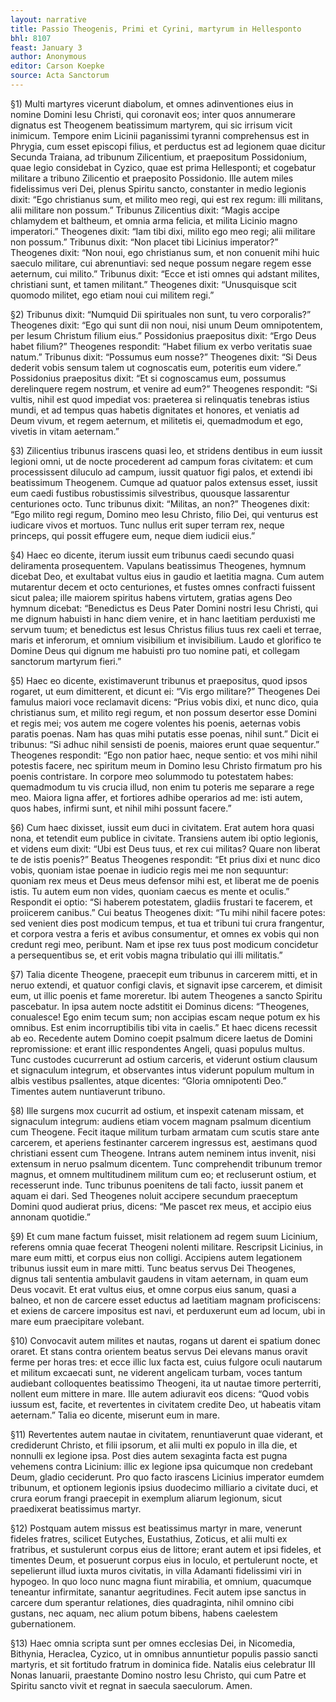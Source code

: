 ```yaml
---
layout: narrative
title: Passio Theogenis, Primi et Cyrini, martyrum in Hellesponto
bhl: 8107
feast: January 3
author: Anonymous
editor: Carson Koepke
source: Acta Sanctorum
---
```



§1) Multi martyres vicerunt diabolum, et omnes adinventiones eius in nomine Domini Iesu Christi, qui coronavit eos; inter quos annumerare dignatus est Theogenem beatissimum martyrem, qui sic irrisum vicit inimicum. Tempore enim Licinii paganissimi tyranni comprehensus est in Phrygia, cum esset episcopi filius, et perductus est ad legionem quae dicitur Secunda Traiana, ad tribunum Zilicentium, et praepositum Possidonium, quae legio considebat in Cyzico, quae est prima Hellesponti; et cogebatur militare a tribuno Zilicentio et praeposito Possidonio. Ille autem miles fidelissimus veri Dei, plenus Spiritu sancto, constanter in medio legionis dixit: “Ego christianus sum, et milito meo regi, qui est rex regum: illi militans, alii militare non possum.” Tribunus Zilicentius dixit: “Magis accipe chlamydem et baltheum, et omnia arma felicia, et milita Licinio magno imperatori.” Theogenes dixit: “Iam tibi dixi, milito ego meo regi; alii militare non possum.” Tribunus dixit: “Non placet tibi Licinius imperator?” Theogenes dixit: “Non noui, ego christianus sum, et non conuenit mihi huic saeculo militare, cui abrenuntiavi: sed neque possum negare regem esse aeternum, cui milito.” Tribunus dixit: “Ecce et isti omnes qui adstant milites, christiani sunt, et tamen militant.” Theogenes dixit: “Unusquisque scit quomodo militet, ego etiam noui cui militem regi.”

§2) Tribunus dixit: “Numquid Dii spirituales non sunt, tu vero corporalis?” Theogenes dixit: “Ego qui sunt dii non noui, nisi unum Deum omnipotentem, per Iesum Christum filium eius.” Possidonius praepositus dixit: “Ergo Deus habet filium?” Theogenes respondit: “Habet filium ex verbo veritatis suae natum.” Tribunus dixit: “Possumus eum nosse?” Theogenes dixit: “Si Deus dederit vobis sensum talem ut cognoscatis eum, poteritis eum videre.” Possidonius praepositus dixit: “Et si cognoscamus eum, possumus derelinquere regem nostrum, et venire ad eum?” Theogenes respondit: “Si vultis, nihil est quod impediat vos: praeterea si relinquatis tenebras istius mundi, et ad tempus quas habetis dignitates et honores, et veniatis ad Deum vivum, et regem aeternum, et militetis ei, quemadmodum et ego, vivetis in vitam aeternam.”

§3) Zilicentius tribunus irascens quasi leo, et stridens dentibus in eum iussit legioni omni, ut de nocte procederent ad campum foras civitatem: et cum processissent diluculo ad campum, iussit quatuor figi palos, et extendi ibi beatissimum Theogenem. Cumque ad quatuor palos extensus esset, iussit eum caedi fustibus robustissimis silvestribus, quousque lassarentur centuriones octo. Tunc tribunus dixit: “Militas, an non?” Theogenes dixit: “Ego milito regi regum, Domino meo Iesu Christo, filio Dei, qui venturus est iudicare vivos et mortuos. Tunc nullus erit super terram rex, neque princeps, qui possit effugere eum, neque diem iudicii eius.”

§4) Haec eo dicente, iterum iussit eum tribunus caedi secundo quasi deliramenta prosequentem. Vapulans beatissimus Theogenes, hymnum dicebat Deo, et exultabat vultus eius in gaudio et laetitia magna. Cum autem mutarentur decem et octo centuriones, et fustes omnes confracti fuissent sicut palea; ille maiorem spiritus habens virtutem, gratias agens Deo hymnum dicebat: “Benedictus es Deus Pater Domini nostri Iesu Christi, qui me dignum habuisti in hanc diem venire, et in hanc laetitiam perduxisti me servum tuum; et benedictus est Iesus Christus filius tuus rex caeli et terrae, maris et inferorum, et omnium visibilium et invisibilium. Laudo et glorifico te Domine Deus qui dignum me habuisti pro tuo nomine pati, et collegam sanctorum martyrum fieri.”

§5) Haec eo dicente, existimaverunt tribunus et praepositus, quod ipsos rogaret, ut eum dimitterent, et dicunt ei: “Vis ergo militare?” Theogenes Dei famulus maiori voce reclamavit dicens: “Prius vobis dixi, et nunc dico, quia christianus sum, et milito regi regum, et non possum desertor esse Domini et regis mei; vos autem me cogere volentes his poenis, aeternas vobis paratis poenas. Nam has quas mihi putatis esse poenas, nihil sunt.” Dicit ei tribunus: “Si adhuc nihil sensisti de poenis, maiores erunt quae sequentur.” Theogenes respondit: “Ego non patior haec, neque sentio: et vos mihi nihil potestis facere, nec spiritum meum in Domino Iesu Christo firmatum pro his poenis contristare. In corpore meo solummodo tu potestatem habes: quemadmodum tu vis crucia illud, non enim tu poteris me separare a rege meo. Maiora ligna affer, et fortiores adhibe operarios ad me: isti autem, quos habes, infirmi sunt, et nihil mihi possunt facere.”

§6) Cum haec dixisset, iussit eum duci in civitatem. Erat autem hora quasi nona, et tetendit eum publice in civitate. Transiens autem ibi optio legionis, et videns eum dixit: “Ubi est Deus tuus, et rex cui militas? Quare non liberat te de istis poenis?” Beatus Theogenes respondit: “Et prius dixi et nunc dico vobis, quoniam istae poenae in iudicio regis mei me non sequuntur: quoniam rex meus et Deus meus defensor mihi est, et liberat me de poenis istis. Tu autem eum non vides, quoniam caecus es mente et oculis.” Respondit ei optio: “Si haberem potestatem, gladiis frustari te facerem, et proiicerem canibus.” Cui beatus Theogenes dixit: “Tu mihi nihil facere potes: sed venient dies post modicum tempus, et tua et tribuni tui crura frangentur, et corpora vestra a feris et avibus consumentur, et omnes ex vobis qui non credunt regi meo, peribunt. Nam et ipse rex tuus post modicum concidetur a persequentibus se, et erit vobis magna tribulatio qui illi militatis.”

§7) Talia dicente Theogene, praecepit eum tribunus in carcerem mitti, et in neruo extendi, et quatuor configi clavis, et signavit ipse carcerem, et dimisit eum, ut illic poenis et fame moreretur. Ibi autem Theogenes a sancto Spiritu pascebatur. In ipsa autem nocte adstitit ei Dominus dicens: “Theogenes, conualesce! Ego enim tecum sum; non accipias escam neque potum ex his omnibus. Est enim incorruptibilis tibi vita in caelis.” Et haec dicens recessit ab eo. Recedente autem Domino coepit psalmum dicere laetus de Domini repromissione: et erant illic respondentes Angeli, quasi populus multus. Tunc custodes cucurrerunt ad ostium carceris, et viderunt ostium clausum et signaculum integrum, et observantes intus viderunt populum multum in albis vestibus psallentes, atque dicentes: “Gloria omnipotenti Deo.” Timentes autem nuntiaverunt tribuno.

§8) Ille surgens mox cucurrit ad ostium, et inspexit catenam missam, et signaculum integrum: audiens etiam vocem magnam psalmum dicentium cum Theogene. Fecit itaque militum turbam armatam cum scutis stare ante carcerem, et aperiens festinanter carcerem ingressus est, aestimans quod christiani essent cum Theogene. Intrans autem neminem intus invenit, nisi extensum in neruo psalmum dicentem. Tunc comprehendit tribunum tremor magnus, et omnem multitudinem militum cum eo; et recluserunt ostium, et recesserunt inde. Tunc tribunus poenitens de tali facto, iussit panem et aquam ei dari. Sed Theogenes noluit accipere secundum praeceptum Domini quod audierat prius, dicens: “Me pascet rex meus, et accipio eius annonam quotidie.”

§9) Et cum mane factum fuisset, misit relationem ad regem suum Licinium, referens omnia quae fecerat Theogeni nolenti militare. Rescripsit Licinius, in mare eum mitti, et corpus eius non colligi. Accipiens autem legationem tribunus iussit eum in mare mitti. Tunc beatus servus Dei Theogenes, dignus tali sententia ambulavit gaudens in vitam aeternam, in quam eum Deus vocavit. Et erat vultus eius, et omne corpus eius sanum, quasi a balneo, et non de carcere esset eductus ad laetitiam magnam proficiscens: et exiens de carcere impositus est navi, et perduxerunt eum ad locum, ubi in mare eum praecipitare volebant.

§10) Convocavit autem milites et nautas, rogans ut darent ei spatium donec oraret. Et stans contra orientem beatus servus Dei elevans manus oravit ferme per horas tres: et ecce illic lux facta est, cuius fulgore oculi nautarum et militum excaecati sunt, ne viderent angelicam turbam, voces tantum audiebant colloquentes beatissimo Theogeni, ita ut nautae timore perterriti, nollent eum mittere in mare. Ille autem adiuravit eos dicens: “Quod vobis iussum est, facite, et revertentes in civitatem credite Deo, ut habeatis vitam aeternam.” Talia eo dicente, miserunt eum in mare.

§11) Revertentes autem nautae in civitatem, renuntiaverunt quae viderant, et crediderunt Christo, et filii ipsorum, et alii multi ex populo in illa die, et nonnulli ex legione ipsa. Post dies autem sexaginta facta est pugna vehemens contra Licinium: illic ex legione ipsa quicumque non credebant Deum, gladio ceciderunt. Pro quo facto irascens Licinius imperator eumdem tribunum, et optionem legionis ipsius duodecimo milliario a civitate duci, et crura eorum frangi praecepit in exemplum aliarum legionum, sicut praedixerat beatissimus martyr.

§12) Postquam autem missus est beatissimus martyr in mare, venerunt fideles fratres, scilicet Eutyches, Eustathius, Zoticus, et alii multi ex fratribus, et sustulerunt corpus eius de littore; erant autem et ipsi fideles, et timentes Deum, et posuerunt corpus eius in loculo, et pertulerunt nocte, et sepelierunt illud iuxta muros civitatis, in villa Adamanti fidelissimi viri in hypogeo. In quo loco nunc magna fiunt mirabilia, et omnium, quacumque teneantur infirmitate, sanantur aegritudines. Fecit autem ipse sanctus in carcere dum sperantur relationes, dies quadraginta, nihil omnino cibi gustans, nec aquam, nec alium potum bibens, habens caelestem gubernationem.

§13) Haec omnia scripta sunt per omnes ecclesias Dei, in Nicomedia, Bithynia, Heraclea, Cyzico, ut in omnibus annuntietur populis passio sancti martyris, et sit fortitudo fratrum in dominica fide. Natalis eius celebratur III Nonas Ianuarii, praestante Domino nostro Iesu Christo, qui cum Patre et Spiritu sancto vivit et regnat in saecula saeculorum. Amen.
